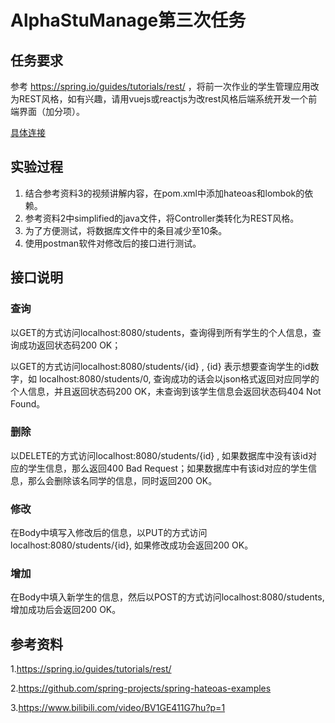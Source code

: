 # AlphaStuManage第三次任务

## 任务要求

参考 https://spring.io/guides/tutorials/rest/ ，将前一次作业的学⽣管理应⽤改为REST风格，如有兴趣，请用vuejs或reactjs为改rest风格后端系统开发一个前端界面（加分项）。

[具体连接](https://github.com/njuics/sa-2021/wiki/%E4%BD%9C%E4%B8%9A#2021%E5%B9%B43%E6%9C%8829%E6%97%A5)

## 实验过程

1. 结合参考资料3的视频讲解内容，在pom.xml中添加hateoas和lombok的依赖。
2. 参考资料2中simplified的java文件，将Controller类转化为REST风格。
3. 为了方便测试，将数据库文件中的条目减少至10条。
4. 使用postman软件对修改后的接口进行测试。

## 接口说明

### 查询

以GET的方式访问localhost:8080/students，查询得到所有学生的个人信息，查询成功返回状态码200 OK；

以GET的方式访问localhost:8080/students/{id} , {id} 表示想要查询学生的id数字，如 localhost:8080/students/0, 查询成功的话会以json格式返回对应同学的个人信息，并且返回状态码200 OK，未查询到该学生信息会返回状态码404 Not Found。

### 删除

以DELETE的方式访问localhost:8080/students/{id} , 如果数据库中没有该id对应的学生信息，那么返回400 Bad Request；如果数据库中有该id对应的学生信息，那么会删除该名同学的信息，同时返回200 OK。

### 修改

在Body中填写入修改后的信息，以PUT的方式访问 localhost:8080/students/{id}, 如果修改成功会返回200 OK。

### 增加

在Body中填入新学生的信息，然后以POST的方式访问localhost:8080/students, 增加成功后会返回200 OK。




## 参考资料

1.https://spring.io/guides/tutorials/rest/

2.https://github.com/spring-projects/spring-hateoas-examples

3.https://www.bilibili.com/video/BV1GE411G7hu?p=1
